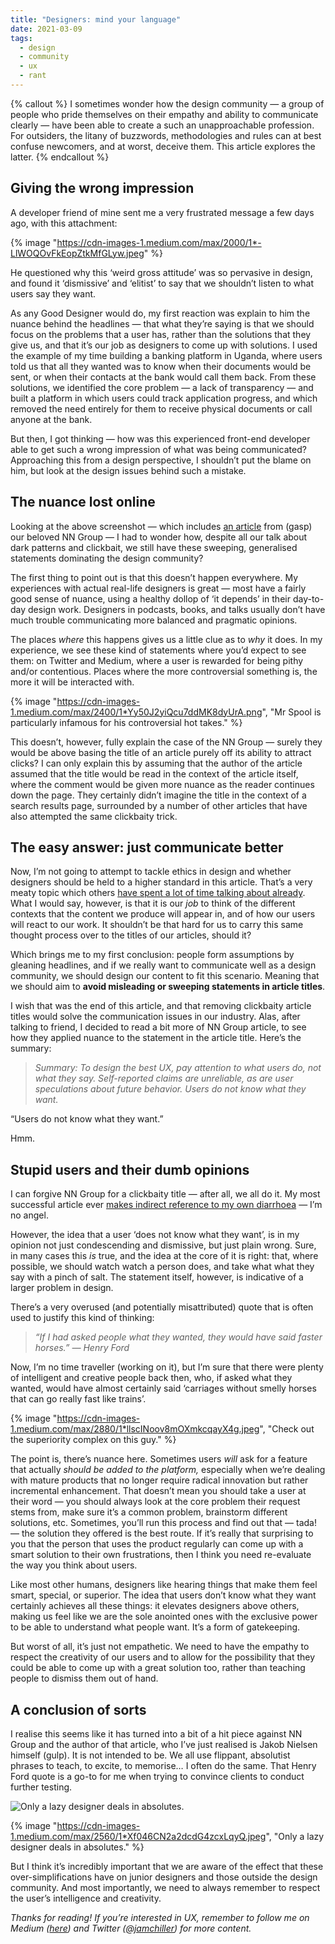 ```yaml
---
title: "Designers: mind your language"
date: 2021-03-09
tags:
  - design
  - community
  - ux
  - rant
---
```


{% callout %}
I sometimes wonder how the design community — a group of people who pride themselves on their empathy and ability to communicate clearly — have been able to create a such an unapproachable profession. For outsiders, the litany of buzzwords, methodologies and rules can at best confuse newcomers, and at worst, deceive them. This article explores the latter.
{% endcallout %}

## Giving the wrong impression

A developer friend of mine sent me a very frustrated message a few days ago, with this attachment:

{% image "https://cdn-images-1.medium.com/max/2000/1*-LlWOQOvFkEopZtkMfGLyw.jpeg" %}

He questioned why this ‘weird gross attitude’ was so pervasive in design, and found it ‘dismissive’ and ‘elitist’ to say that we shouldn’t listen to what users say they want.

As any Good Designer would do, my first reaction was explain to him the nuance behind the headlines — that what they’re saying is that we should focus on the problems that a user has, rather than the solutions that they give us, and that it’s our job as designers to come up with solutions. I used the example of my time building a banking platform in Uganda, where users told us that all they wanted was to know when their documents would be sent, or when their contacts at the bank would call them back. From these solutions, we identified the core problem — a lack of transparency — and built a platform in which users could track application progress, and which removed the need entirely for them to receive physical documents or call anyone at the bank.

But then, I got thinking — how was this experienced front-end developer able to get such a wrong impression of what was being communicated? Approaching this from a design perspective, I shouldn’t put the blame on him, but look at the design issues behind such a mistake.

## The nuance lost online

Looking at the above screenshot — which includes [an article](https://www.nngroup.com/articles/first-rule-of-usability-dont-listen-to-users/) from (gasp) our beloved NN Group — I had to wonder how, despite all our talk about dark patterns and clickbait, we still have these sweeping, generalised statements dominating the design community?

The first thing to point out is that this doesn’t happen everywhere. My experiences with actual real-life designers is great — most have a fairly good sense of nuance, using a healthy dollop of ‘it depends’ in their day-to-day design work. Designers in podcasts, books, and talks usually don’t have much trouble communicating more balanced and pragmatic opinions.

The places _where_ this happens gives us a little clue as to _why_ it does. In my experience, we see these kind of statements where you’d expect to see them: on Twitter and Medium, where a user is rewarded for being pithy and/or contentious. Places where the more controversial something is, the more it will be interacted with.

{% image "https://cdn-images-1.medium.com/max/2400/1*Yy50J2yiQcu7ddMK8dyUrA.png", "Mr Spool is particularly infamous for his controversial hot takes." %}

This doesn’t, however, fully explain the case of the NN Group — surely they would be above basing the title of an article purely off its ability to attract clicks? I can only explain this by assuming that the author of the article assumed that the title would be read in the context of the article itself, where the comment would be given more nuance as the reader continues down the page. They certainly didn’t imagine the title in the context of a search results page, surrounded by a number of other articles that have also attempted the same clickbaity trick.

## The easy answer: just communicate better

Now, I’m not going to attempt to tackle ethics in design and whether designers should be held to a higher standard in this article. That’s a very meaty topic which others [have spent a lot of time talking about already](https://muledesign.com/2017/07/ethics-cant-be-a-side-hustle). What I would say, however, is that it is our _job_ to think of the different contexts that the content we produce will appear in, and of how our users will react to our work. It shouldn’t be that hard for us to carry this same thought process over to the titles of our articles, should it?

Which brings me to my first conclusion: people form assumptions by gleaning headlines, and if we really want to communicate well as a design community, we should design our content to fit this scenario. Meaning that we should aim to **avoid misleading or sweeping statements in article titles**.

I wish that was the end of this article, and that removing clickbaity article titles would solve the communication issues in our industry. Alas, after talking to friend, I decided to read a bit more of NN Group article, to see how they applied nuance to the statement in the article title. Here’s the summary:

> _Summary: To design the best UX, pay attention to what users do, not what they say. Self-reported claims are unreliable, as are user speculations about future behavior. Users do not know what they want._

“Users do not know what they want.”

Hmm.

## Stupid users and their dumb opinions

I can forgive NN Group for a clickbaity title — after all, we all do it. My most successful article ever [makes indirect reference to my own diarrhoea](https://medium.com/@jamchiller/one-week-on-huel-one-small-step-for-man-one-giant-leap-for-my-bowels-a9026a48d94d) — I’m no angel.

However, the idea that a user ‘does not know what they want’, is in my opinion not just condescending and dismissive, but just plain wrong. Sure, in many cases this _is_ true, and the idea at the core of it is right: that, where possible, we should watch watch a person does, and take what what they say with a pinch of salt. The statement itself, however, is indicative of a larger problem in design.

There’s a very overused (and potentially misattributed) quote that is often used to justify this kind of thinking:

> _“If I had asked people what they wanted, they would have said faster horses.” — Henry Ford_

Now, I’m no time traveller (working on it), but I’m sure that there were plenty of intelligent and creative people back then, who, if asked what they wanted, would have almost certainly said ‘carriages without smelly horses that can go really fast like trains’.

{% image "https://cdn-images-1.medium.com/max/2880/1*llscINoov8mOXmkcqayX4g.jpeg", "Check out the superiority complex on this guy." %}


The point is, there’s nuance here. Sometimes users _will_ ask for a feature that actually _should be added to the platform,_ especially when we’re dealing with mature products that no longer require radical innovation but rather incremental enhancement. That doesn’t mean you should take a user at their word — you should always look at the core problem their request stems from, make sure it’s a common problem, brainstorm different solutions, etc. Sometimes, you’ll run this process and find out that — tada! — the solution they offered is the best route. If it’s really that surprising to you that the person that uses the product regularly can come up with a smart solution to their own frustrations, then I think you need re-evaluate the way you think about users.

Like most other humans, designers like hearing things that make them feel smart, special, or superior. The idea that users don’t know what they want certainly achieves all these things: it elevates designers above others, making us feel like we are the sole anointed ones with the exclusive power to be able to understand what people want. It’s a form of gatekeeping.

But worst of all, it’s just not empathetic. We need to have the empathy to respect the creativity of our users and to allow for the possibility that they could be able to come up with a great solution too, rather than teaching people to dismiss them out of hand.

## A conclusion of sorts

I realise this seems like it has turned into a bit of a hit piece against NN Group and the author of that article, who I’ve just realised is Jakob Nielsen himself (gulp). It is not intended to be. We all use flippant, absolutist phrases to teach, to excite, to memorise… I often do the same. That Henry Ford quote is a go-to for me when trying to convince clients to conduct further testing.

![Only a lazy designer deals in absolutes.](https://cdn-images-1.medium.com/max/2560/1*Xf046CN2a2dcdG4zcxLqyQ.jpeg)

{% image "https://cdn-images-1.medium.com/max/2560/1*Xf046CN2a2dcdG4zcxLqyQ.jpeg", "Only a lazy designer deals in absolutes." %}

But I think it’s incredibly important that we are aware of the effect that these over-simplifications have on junior designers and those outside the design community. And most importantly, we need to always remember to respect the user’s intelligence and creativity.

_Thanks for reading! If you’re interested in UX, remember to follow me on Medium ([here](https://medium.com/@jamchiller)) and Twitter ([@jamchiller](https://twitter.com/JamChiller)) for more content._
